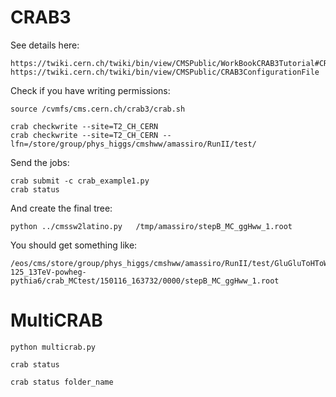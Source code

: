 CRAB3
====

See details here:

    https://twiki.cern.ch/twiki/bin/view/CMSPublic/WorkBookCRAB3Tutorial#CRAB_configuration_parameters
    https://twiki.cern.ch/twiki/bin/view/CMSPublic/CRAB3ConfigurationFile

Check if you have writing permissions:

    source /cvmfs/cms.cern.ch/crab3/crab.sh
    
    crab checkwrite --site=T2_CH_CERN
    crab checkwrite --site=T2_CH_CERN --lfn=/store/group/phys_higgs/cmshww/amassiro/RunII/test/

Send the jobs:

    crab submit -c crab_example1.py
    crab status
    
And create the final tree:

    python ../cmssw2latino.py   /tmp/amassiro/stepB_MC_ggHww_1.root

You should get something like:

    /eos/cms/store/group/phys_higgs/cmshww/amassiro/RunII/test/GluGluToHToWWTo2LAndTau2Nu_M-125_13TeV-powheg-pythia6/crab_MCtest/150116_163732/0000/stepB_MC_ggHww_1.root


MultiCRAB
====

    python multicrab.py

    crab status
    
    crab status folder_name
